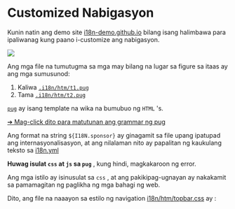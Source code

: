 # Customized Nabigasyon

Kunin natin ang demo site [i18n-demo.github.io](//i18n-demo.github.io) bilang isang halimbawa para ipaliwanag kung paano i-customize ang nabigasyon.

![](https://p.3ti.site/1731036697.avif)

Ang mga file na tumutugma sa mga may bilang na lugar sa figure sa itaas ay ang mga sumusunod:

1. Kaliwa [`.i18n/htm/t1.pug`](https://github.com/i18n-site/demo.i18n.site/blob/main/.i18n/htm/t1.pug)
2. Tama [`.i18n/htm/t2.pug`](https://github.com/i18n-site/demo.i18n.site/blob/main/.i18n/htm/t2.pug)

[`pug`](https://pugjs.org) ay isang template na wika na bumubuo ng `HTML` 's.

[➔ Mag-click dito para matutunan ang grammar ng pug](https://pugjs.org)

Ang format na string `${I18N.sponsor}` ay ginagamit sa file upang ipatupad ang internasyonalisasyon, at ang nilalaman nito ay papalitan ng kaukulang teksto sa [i18n.yml](https://github.com/i18n-site/demo.i18n.site/blob/main/en/i18n.yml)

**Huwag isulat `css` at `js` sa `pug`** , kung hindi, magkakaroon ng error.

Ang mga istilo ay isinusulat sa `css` , at ang pakikipag-ugnayan ay nakakamit sa pamamagitan ng paglikha ng mga bahagi ng web.

Dito, ang file na naaayon sa estilo ng navigation [i18n/htm/topbar.css](https://github.com/i18n-site/demo.i18n.site/blob/main/.i18n/htm/topbar.css) ay :